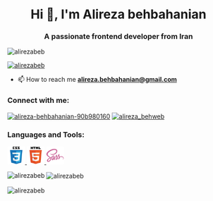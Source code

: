 <h1 align="center">Hi 👋, I'm Alireza behbahanian</h1>
<h3 align="center">A passionate frontend developer from Iran</h3>

<p align="left"> <img src="https://komarev.com/ghpvc/?username=alirezabeb&label=Profile%20views&color=0e75b6&style=flat" alt="alirezabeb" /> </p>

<p align="left"> <a href="https://github.com/ryo-ma/github-profile-trophy"><img src="https://github-profile-trophy.vercel.app/?username=alirezabeb" alt="alirezabeb" /></a> </p>

- 📫 How to reach me **alireza.behbahanian@gmail.com**

<h3 align="left">Connect with me:</h3>
<p align="left">
<a href="https://linkedin.com/in/alireza-behbahanian-90b980160" target="blank"><img align="center" src="https://raw.githubusercontent.com/rahuldkjain/github-profile-readme-generator/master/src/images/icons/Social/linked-in-alt.svg" alt="alireza-behbahanian-90b980160" height="30" width="40" /></a>
<a href="https://instagram.com/alireza_behweb" target="blank"><img align="center" src="https://raw.githubusercontent.com/rahuldkjain/github-profile-readme-generator/master/src/images/icons/Social/instagram.svg" alt="alireza_behweb" height="30" width="40" /></a>
</p>

<h3 align="left">Languages and Tools:</h3>
<p align="left"> <a href="https://www.w3schools.com/css/" target="_blank" rel="noreferrer"> <img src="https://raw.githubusercontent.com/devicons/devicon/master/icons/css3/css3-original-wordmark.svg" alt="css3" width="40" height="40"/> </a> <a href="https://www.w3.org/html/" target="_blank" rel="noreferrer"> <img src="https://raw.githubusercontent.com/devicons/devicon/master/icons/html5/html5-original-wordmark.svg" alt="html5" width="40" height="40"/> </a> <a href="https://sass-lang.com" target="_blank" rel="noreferrer"> <img src="https://raw.githubusercontent.com/devicons/devicon/master/icons/sass/sass-original.svg" alt="sass" width="40" height="40"/> </a> </p>

<p><img align="left" src="https://github-readme-stats.vercel.app/api/top-langs?username=alirezabeb&show_icons=true&locale=en&layout=compact" alt="alirezabeb" /></p>

<p>&nbsp;<img align="center" src="https://github-readme-stats.vercel.app/api?username=alirezabeb&show_icons=true&locale=en" alt="alirezabeb" /></p>

<p><img align="center" src="https://github-readme-streak-stats.herokuapp.com/?user=alirezabeb&" alt="alirezabeb" /></p>


